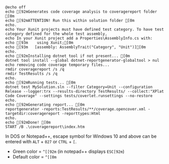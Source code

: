 ```batch
@echo off
echo [92mGenerates code coverage analysis to coveragereport folder [0m
echo [92mATTENTION! Run this within solution folder [0m
echo.
echo Your Xunit projects must have defined test category. To have test category defined for the whole test assembly,
echo In your Xunit project add a Properties\AssemblyInfo.cs with:
echo [93m    using Xunit;[0m
echo [93m   [assembly: AssemblyTrait("Category", "Unit")][0m
echo.
echo [92mInstalling dotnet tool if not present... [0m
dotnet tool install --global dotnet-reportgenerator-globaltool > nul
echo removing code coverage temporary files...
rmdir coveragereport /s /q
rmdir TestResults /s /q
echo.
echo [92mRunning tests... [0m
dotnet test MySolution.sln --filter Category=Unit --configuration Release --logger:trx --results-directory TestResults/ --collect:"XPlat Code Coverage" --settings tests/coverlet.runsettings --no-restore
echo.
echo [92mGenerating report... [0m
reportgenerator -reports:TestResults/**/coverage.opencover.xml -targetdir:coveragereport -reporttypes:Html
echo.
echo [92mDone! [0m
START /B .\coveragereport\index.htm

```
In DOS or Notepad++, escape symbol for Windows 10 and above can be entered with `ALT` + `027` or `CTRL` + `[`.
- Green color = `^[[92m` (in notepad++ displays `ESC[92m`)
- Default color = `^[[0m` 
